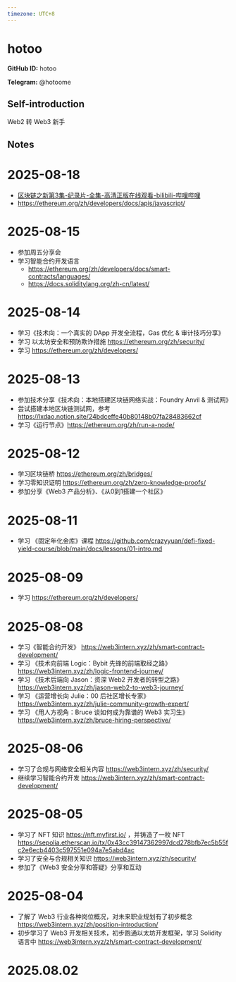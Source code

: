 ```yaml
---
timezone: UTC+8
---
```


# hotoo

**GitHub ID:** hotoo

**Telegram:** @hotoome

## Self-introduction

Web2 转 Web3 新手

## Notes

<!-- Content_START -->
# 2025-08-18

- [区块链之新第3集-纪录片-全集-高清正版在线观看-bilibili-哔哩哔哩](https://www.bilibili.com/bangumi/play/ep290334?from=search&seid=4820733908948631673&from_spmid=666.25.episode.0)
- https://ethereum.org/zh/developers/docs/apis/javascript/

# 2025-08-15

- 参加周五分享会
- 学习智能合约开发语言 
  - https://ethereum.org/zh/developers/docs/smart-contracts/languages/
  - https://docs.soliditylang.org/zh-cn/latest/

# 2025-08-14

- 学习《技术向：一个真实的 DApp 开发全流程，Gas 优化 & 审计技巧分享》
- 学习 以太坊安全和预防欺诈措施 https://ethereum.org/zh/security/
- 学习 https://ethereum.org/zh/developers/

# 2025-08-13

- 参加技术分享《技术向：本地搭建区块链网络实战：Foundry Anvil & 测试网》
- 尝试搭建本地区块链测试网，参考 https://lxdao.notion.site/24bdceffe40b80148b07fa28483662cf
- 学习《运行节点》https://ethereum.org/zh/run-a-node/

# 2025-08-12

- 学习区块链桥 https://ethereum.org/zh/bridges/
- 学习零知识证明 https://ethereum.org/zh/zero-knowledge-proofs/
- 参加分享《Web3 产品分析》、《从0到1搭建一个社区》

# 2025-08-11

- 学习 《固定年化金库》课程 https://github.com/crazyyuan/defi-fixed-yield-course/blob/main/docs/lessons/01-intro.md

# 2025-08-09

- 学习 https://ethereum.org/zh/developers/

# 2025-08-08

- 学习《智能合约开发》 https://web3intern.xyz/zh/smart-contract-development/
- 学习 《技术向前端 Logic：Bybit 先锋的前端取经之路》 https://web3intern.xyz/zh/logic-frontend-journey/
- 学习 《技术后端向 Jason：资深 Web2 开发者的转型之路》 https://web3intern.xyz/zh/jason-web2-to-web3-journey/
- 学习 《运营增长向 Julie：00 后社区增长专家》 https://web3intern.xyz/zh/julie-community-growth-expert/
- 学习 《用人方视角：Bruce 谈如何成为靠谱的 Web3 实习生》 https://web3intern.xyz/zh/bruce-hiring-perspective/

# 2025-08-06

- 学习了合规与网络安全相关内容 https://web3intern.xyz/zh/security/
- 继续学习智能合约开发 https://web3intern.xyz/zh/smart-contract-development/

# 2025-08-05

- 学习了 NFT 知识 https://nft.myfirst.io/ ，并铸造了一枚 NFT https://sepolia.etherscan.io/tx/0x43cc39147362997dcd278bfb7ec5b55fc2e6ecb4403c597551e094a7e5abd4ac
- 学习了安全与合规相关知识 https://web3intern.xyz/zh/security/
- 参加了《Web3 安全分享和答疑》分享和互动

# 2025-08-04

- 了解了 Web3 行业各种岗位概况，对未来职业规划有了初步概念 https://web3intern.xyz/zh/position-introduction/
- 初步学习了 Web3 开发相关技术，初步跑通以太坊开发框架，学习 Solidity 语言中 https://web3intern.xyz/zh/smart-contract-development/


# 2025.08.02


<!-- Content_END -->
